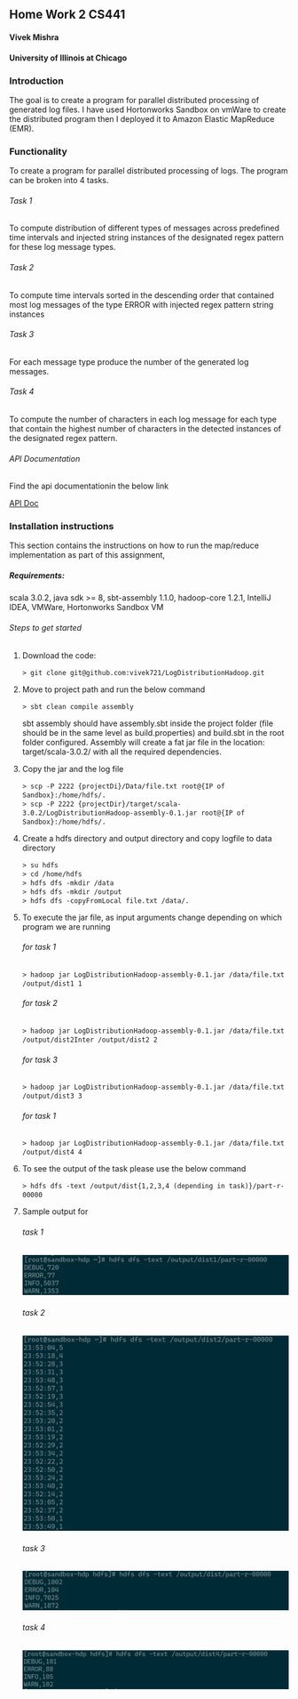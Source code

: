 ## Home Work 2 CS441

#### Vivek Mishra

#### University of Illinois at Chicago

### Introduction
The goal is to create a program for parallel distributed processing of generated log files.
I have used Hortonworks Sandbox on vmWare to create the distributed program then I 
deployed it to Amazon Elastic MapReduce (EMR).


### Functionality
To create a program for parallel distributed processing of logs. The program can be 
broken into 4 tasks.

###### Task 1
To compute distribution of different types of messages across predefined 
time intervals and injected string instances of the designated regex
pattern for these log message types. 
###### Task 2
To compute time intervals sorted in the descending order that contained most 
log messages of the type ERROR with injected regex pattern string instances
###### Task 3
For each message type produce the number of the generated log messages. 
###### Task 4
To compute the number of characters in each log message for each type that 
contain the highest number of characters in the detected instances of the 
designated regex pattern.

###### API Documentation
Find the api documentationin the below link


[API Doc](https://vivek721.github.io/LogDistributionHadoop/)

### Installation instructions

This section contains the instructions on how to run the map/reduce 
implementation as part of this assignment,

##### Requirements:
scala 3.0.2, 
java sdk >= 8,
sbt-assembly 1.1.0,
hadoop-core 1.2.1,
IntelliJ IDEA,
VMWare,
Hortonworks Sandbox VM

###### Steps to get started

1. Download the code:
    ```
    > git clone git@github.com:vivek721/LogDistributionHadoop.git
    ```

2. Move to project path and run the below command 
    ```
   > sbt clean compile assembly
    ```
   sbt assembly should have assembly.sbt inside the project folder
   (file should be in the same level as build.properties) and
    build.sbt in the root folder configured. Assembly will create a 
    fat jar file in the location: target/scala-3.0.2/ with all the required dependencies.

3. Copy the jar and the log file 
    ```
    > scp -P 2222 {projectDi}/Data/file.txt root@{IP of Sandbox}:/home/hdfs/.
    > scp -P 2222 {projectDir}/target/scala-3.0.2/LogDistributionHadoop-assembly-0.1.jar root@{IP of Sandbox}:/home/hdfs/.
   ```

4. Create a hdfs directory and output directory and copy logfile to data directory
    ```
    > su hdfs
    > cd /home/hdfs
    > hdfs dfs -mkdir /data
    > hdfs dfs -mkdir /output
    > hdfs dfs -copyFromLocal file.txt /data/.
   ```

5. To execute the jar file, as input arguments change depending on which program we are running
    ###### for task 1
    ```
    > hadoop jar LogDistributionHadoop-assembly-0.1.jar /data/file.txt /output/dist1 1
   ```
   ###### for task 2
    ```
    > hadoop jar LogDistributionHadoop-assembly-0.1.jar /data/file.txt /output/dist2Inter /output/dist2 2
   ```
   ###### for task 3
    ```
    > hadoop jar LogDistributionHadoop-assembly-0.1.jar /data/file.txt /output/dist3 3
   ```
   ###### for task 1
    ```
    > hadoop jar LogDistributionHadoop-assembly-0.1.jar /data/file.txt /output/dist4 4
   ```

6. To see the output of the task please use the below command
    ```
    > hdfs dfs -text /output/dist{1,2,3,4 (depending in task)}/part-r-00000
    ```

7. Sample output for
    ###### task 1
   ![alt text](src/main/resources/1.PNG)

   ###### task 2
   ![alt text](src/main/resources/2.PNG)

   ###### task 3
   ![alt text](src/main/resources/3.PNG)

   ###### task 4
   ![alt text](src/main/resources/4.PNG)
